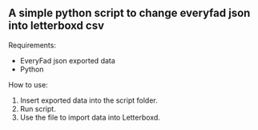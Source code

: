 ## A simple python script to change everyfad json into letterboxd csv

Requirements:
 - EveryFad json exported data
 - Python

How to use:
 1. Insert exported data into the script folder.
 2. Run script.
 3. Use the file to import data into Letterboxd.